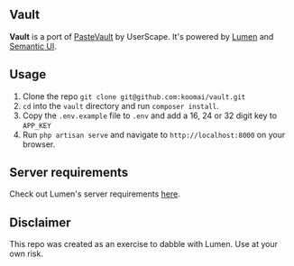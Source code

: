 ## Vault

**Vault** is a port of [PasteVault](https://github.com/userscape/pastevault) by UserScape. It's powered by [Lumen](http://lumen.laravel.com) and [Semantic UI](http://semantic-ui.com).

## Usage

1. Clone the repo `git clone git@github.com:koomai/vault.git`
2. `cd` into the `vault` directory and run `composer install`.
3. Copy the `.env.example` file to `.env` and add a 16, 24 or 32 digit key to `APP_KEY`
4. Run `php artisan serve` and navigate to `http://localhost:8000` on your browser.

## Server requirements

Check out Lumen's server requirements [here](http://lumen.laravel.com/docs/installation#server-requirements).

## Disclaimer

This repo was created as an exercise to dabble with Lumen. Use at your own risk.
